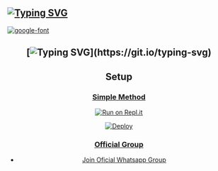 ## [![Typing SVG](https://readme-typing-svg.herokuapp.com?font=Blue+Red&color=000EF7&lines=Didula+Whatsapp+Bot)](https://git.io/typing-svg)


<a href="https://github.com/Its-meDidulaBot/Didula-Whatsapp-Bot-V1"><img src="https://i.ibb.co/JnwkfJP/logo-fc681ccd.png" alt="google-font" border="0"></a>

<div align="center">

## [![Typing SVG](https://readme-typing-svg.herokuapp.com?font=Lemon+milk&color=000EF7&lines=Welcome+to+Didula+WA+Bot...;Created+by+Didu....;This+is+a+Bgm+stickerbot...;With+more+features...)](https://git.io/typing-svg)

## Setup

<div align="center">

  ### <u> Simple Method <u>

  

[![Run on Repl.it](https://repl.it/badge/github/quiec/whatsAlfa)](https://replit.com/@aju0011/Ajuser-Qr)

[![Deploy](https://www.herokucdn.com/deploy/button.svg)](https://heroku.com/deploy?template=https://github.com/Its-meDidulaBot/Didula-Whatsapp-Bot-V1)

    

     
### Official Group

- [Join Oficial Whatsapp Group](https://chat.whatsapp.com/LWOdea4zvErAHkLNuAQkoP)

>
>
